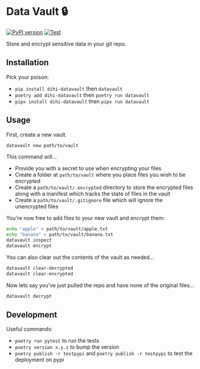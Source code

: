 # Data Vault 🔒

[![PyPI version](https://badge.fury.io/py/dihi-datavault.svg)](https://badge.fury.io/py/dihi-datavault)
[![Test](https://github.com/dihi/datavault/actions/workflows/test.yml/badge.svg)](https://github.com/dihi/datavault/actions/workflows/test.yml)

Store and encrypt sensitive data in your git repo.

## Installation

Pick your poison:

 - `pip install dihi-datavault` then `datavault`
 - `poetry add dihi-datavault` then `poetry run datavault`
 - `pipx install dihi-datavault` then `pipx run datavault`

## Usage

First, create a new vault.

```bash
datavault new path/to/vault
```

This command will...

  - Provide you with a secret to use when encrypting your files
  - Create a folder at `path/to/vault` where you place files you wish to be encrypted
  - Create a `path/to/vault/.encrypted` directory to store the encrypted files along with a manifest which tracks the state of files in the vault
  - Create a `path/to/vault/.gitignore` file which will ignore the unencrypted files

You're now free to add files to your new vault and encrypt them:

```bash
echo "apple" > path/to/vault/apple.txt
echo "banana" > path/to/vault/banana.txt
datavault inspect
datavault encrypt
```

You can also clear out the contents of the vault as needed...

```bash
datavault clear-decrypted
datavault clear-encrypted
```

Now lets say you've just pulled the repo and have none of the original files...

```bash
datavault decrypt
```

## Development

Useful commands:

 - `poetry run pytest` to run the tests
 - `poetry version x.y.z` to bump the version
 - `poetry publish -r testpypi` and `poetry publish -r testpypi` to test the deployment on pypi
